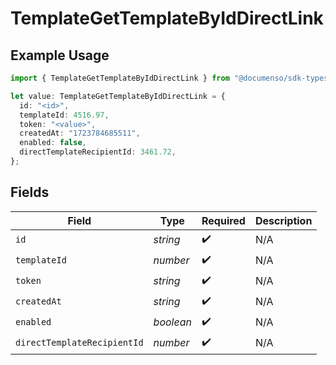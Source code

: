 # TemplateGetTemplateByIdDirectLink

## Example Usage

```typescript
import { TemplateGetTemplateByIdDirectLink } from "@documenso/sdk-typescript/models/operations";

let value: TemplateGetTemplateByIdDirectLink = {
  id: "<id>",
  templateId: 4516.97,
  token: "<value>",
  createdAt: "1723784685511",
  enabled: false,
  directTemplateRecipientId: 3461.72,
};
```

## Fields

| Field                       | Type                        | Required                    | Description                 |
| --------------------------- | --------------------------- | --------------------------- | --------------------------- |
| `id`                        | *string*                    | :heavy_check_mark:          | N/A                         |
| `templateId`                | *number*                    | :heavy_check_mark:          | N/A                         |
| `token`                     | *string*                    | :heavy_check_mark:          | N/A                         |
| `createdAt`                 | *string*                    | :heavy_check_mark:          | N/A                         |
| `enabled`                   | *boolean*                   | :heavy_check_mark:          | N/A                         |
| `directTemplateRecipientId` | *number*                    | :heavy_check_mark:          | N/A                         |